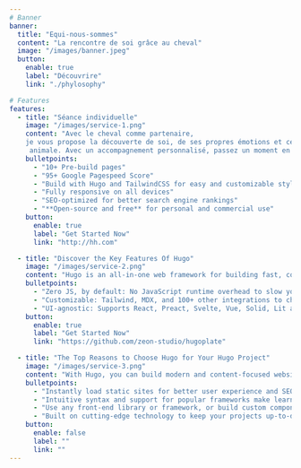 ```yaml
---
# Banner
banner:
  title: "Equi-nous-sommes"
  content: "La rencontre de soi grâce au cheval"
  image: "/images/banner.jpeg"
  button:
    enable: true
    label: "Découvrire"
    link: "./phylosophy"

# Features
features:
  - title: "Séance individuelle"
    image: "/images/service-1.png"
    content: "Avec le cheval comme partenaire, 
    je vous propose la découverte de soi, de ses propres émotions et celles de l’autre lors d’une session de médiation
     animale. Avec un accompagnement personnalisé, passez un moment en pleine nature pour voir, écouter et ressentir au travers de l’éveil de vos sens."
    bulletpoints:
      - "10+ Pre-build pages"
      - "95+ Google Pagespeed Score"
      - "Build with Hugo and TailwindCSS for easy and customizable styling"
      - "Fully responsive on all devices"
      - "SEO-optimized for better search engine rankings"
      - "**Open-source and free** for personal and commercial use"
    button:
      enable: true
      label: "Get Started Now"
      link: "http://hh.com"

  - title: "Discover the Key Features Of Hugo"
    image: "/images/service-2.png"
    content: "Hugo is an all-in-one web framework for building fast, content-focused websites. It offers a range of exciting features for developers and website creators. Some of the key features are:"
    bulletpoints:
      - "Zero JS, by default: No JavaScript runtime overhead to slow you down."
      - "Customizable: Tailwind, MDX, and 100+ other integrations to choose from."
      - "UI-agnostic: Supports React, Preact, Svelte, Vue, Solid, Lit and more."
    button:
      enable: true
      label: "Get Started Now"
      link: "https://github.com/zeon-studio/hugoplate"

  - title: "The Top Reasons to Choose Hugo for Your Hugo Project"
    image: "/images/service-3.png"
    content: "With Hugo, you can build modern and content-focused websites without sacrificing performance or ease of use."
    bulletpoints:
      - "Instantly load static sites for better user experience and SEO."
      - "Intuitive syntax and support for popular frameworks make learning and using Hugo a breeze."
      - "Use any front-end library or framework, or build custom components, for any project size."
      - "Built on cutting-edge technology to keep your projects up-to-date with the latest web standards."
    button:
      enable: false
      label: ""
      link: ""
---
```

